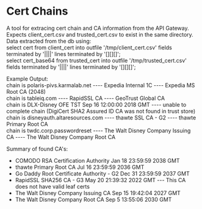# Cert Chains
 
A tool for extracing cert chain and CA information from the API Gateway.  
Expects client_cert.csv and trusted_cert.csv to exist in the same directory.  
Data extracted from the db using:  
select cert from client_cert into outfile '/tmp/client_cert.csv' fields terminated by '||||' lines terminated by '[][][]';  
select cert_base64 from trusted_cert into outfile '/tmp/trusted_cert.csv' fields terminated by '||||' lines terminated by '[][][]';  

Example Output:  
chain is polaris-pivs.karmalab.net ---- Expedia Internal 1C ---- Expedia MS Root CA (2048)  
chain is tableiq.com ---- RapidSSL CA ---- GeoTrust Global CA  
chain is DLX-Disney OFE TST Sep 16 12:00:00 2018 GMT ---- unable to complete chain (DigiCert SHA2 Assured ID CA was not found in trust store)  
chain is disneyauth.altaresources.com ---- thawte SSL CA - G2 ---- thawte Primary Root CA  
chain is twdc.corp.passwordreset ---- The Walt Disney Company Issuing CA ---- The Walt Disney Company Root CA  

Summary of found CA's:  
- COMODO RSA Certification Authority Jan 18 23:59:59 2038 GMT  
- thawte Primary Root CA Jul 16 23:59:59 2036 GMT  
- Go Daddy Root Certificate Authority - G2 Dec 31 23:59:59 2037 GMT  
- RapidSSL SHA256 CA - G3 May 20 21:39:32 2022 GMT --- This CA does not have valid leaf certs  
- The Walt Disney Company Issuing CA Sep 15 19:42:04 2027 GMT  
- The Walt Disney Company Root CA Sep  5 13:55:06 2030 GMT  

